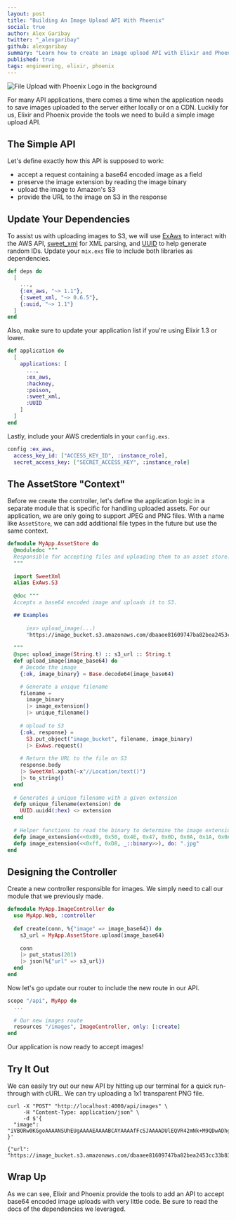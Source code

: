 ```yaml
---
layout: post
title: "Building An Image Upload API With Phoenix"
social: true
author: Alex Garibay
twitter: "_alexgaribay"
github: alexgaribay
summary: "Learn how to create an image upload API with Elixir and Phoenix."
published: true
tags: engineering, elixir, phoenix
---
```


![File Upload with Phoenix Logo in the background](https://i.imgur.com/xKrSHaM.png)

For many API applications, there comes a time when the application needs to save images uploaded to the server either locally or on a CDN. Luckily for us, Elixir and Phoenix provide the tools we need to build a simple image upload API.

## The Simple API

Let's define exactly how this API is supposed to work:

* accept a request containing a base64 encoded image as a field
* preserve the image extension by reading the image binary
* upload the image to Amazon's S3
* provide the URL to the image on S3 in the response

## Update Your Dependencies

To assist us with uploading images to S3, we will use [ExAws](https://github.com/CargoSense/ex_aws) to interact with the AWS API, [sweet_xml](https://github.com/kbrw/sweet_xml) for XML parsing, and [UUID]() to help generate random IDs. Update your `mix.exs` file to include both libraries as dependencies.

```elixir
def deps do
  [
    ...,
    {:ex_aws, "~> 1.1"},
    {:sweet_xml, "~> 0.6.5"},
    {:uuid, "~> 1.1"}
  ]
end
```

Also, make sure to update your application list if you're using Elixir 1.3 or lower.

```elixir
def application do
  [
    applications: [
      ...,
      :ex_aws,
      :hackney,
      :poison,
      :sweet_xml,
      :UUID
    ]
  ]
end
```

Lastly, include your AWS credentials in your `config.exs`.

```elixir
config :ex_aws,
  access_key_id: ["ACCESS_KEY_ID", :instance_role],
  secret_access_key: ["SECRET_ACCESS_KEY", :instance_role]
```

## The AssetStore "Context"

Before we create the controller, let's define the application logic in a separate module that is specific for handling uploaded assets. For our application, we are only going to support JPEG and PNG files. With a name like `AssetStore`, we can add additional file types in the future but use the same context.

```elixir
defmodule MyApp.AssetStore do
  @moduledoc """
  Responsible for accepting files and uploading them to an asset store.
  """
  
  import SweetXml
  alias ExAws.S3
  
  @doc """
  Accepts a base64 encoded image and uploads it to S3.

  ## Examples
  
      iex> upload_image(...)
      "https://image_bucket.s3.amazonaws.com/dbaaee81609747ba82bea2453cc33b83.png"
      
  """
  @spec upload_image(String.t) :: s3_url :: String.t
  def upload_image(image_base64) do
    # Decode the image
    {:ok, image_binary} = Base.decode64(image_base64)

    # Generate a unique filename
    filename =
      image_binary
      |> image_extension()
      |> unique_filename()
		  
    # Upload to S3
    {:ok, response} = 
      S3.put_object("image_bucket", filename, image_binary)
      |> ExAws.request()
    
    # Return the URL to the file on S3
    response.body
    |> SweetXml.xpath(~x"//Location/text()")
    |> to_string()
  end
  
  # Generates a unique filename with a given extension
  defp unique_filename(extension) do
    UUID.uuid4(:hex) <> extension
  end
  
  # Helper functions to read the binary to determine the image extension
  defp image_extension(<<0x89, 0x50, 0x4E, 0x47, 0x0D, 0x0A, 0x1A, 0x0A, _::binary>>), do: ".png"
  defp image_extension(<<0xff, 0xD8, _::binary>>), do: ".jpg"
end
```

## Designing the Controller

Create a new controller responsible for images. We simply need to call our module that we previously made.

```elixir
defmodule MyApp.ImageController do
  use MyApp.Web, :controller
  
  def create(conn, %{"image" => image_base64}) do
    s3_url = MyApp.AssetStore.upload(image_base64)
    
    conn
    |> put_status(201)
    |> json(%{"url" => s3_url})
  end
end
```

Now let's go update our router to include the new route in our API.

```elixir
scope "/api", MyApp do
  ...
  
  # Our new images route
  resources "/images", ImageController, only: [:create]
end
```

Our application is now ready to accept images!

## Try It Out

We can easily try out our new API by hitting up our terminal for a quick run-through with cURL. We can try uploading a 1x1 transparent PNG file.

```
curl -X "POST" "http://localhost:4000/api/images" \
     -H "Content-Type: application/json" \
     -d $'{
  "image": "iVBORw0KGgoAAAANSUhEUgAAAAEAAAABCAYAAAAfFcSJAAAADUlEQVR42mNk+M9QDwADhgGAWjR9awAAAABJRU5ErkJggg=="
}'

{"url": "https://image_bucket.s3.amazonaws.com/dbaaee81609747ba82bea2453cc33b83.png"}
```


## Wrap Up

As we can see, Elixir and Phoenix provide the tools to add an API to accept base64 encoded image uploads with very little code. Be sure to read the docs of the dependencies we leveraged.
